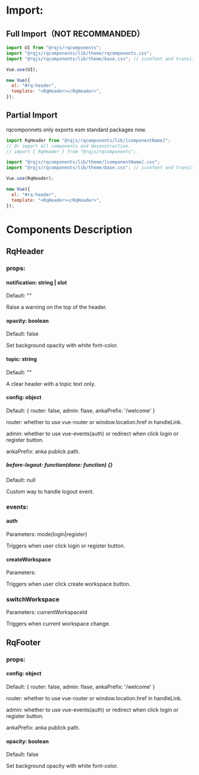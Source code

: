 # Import:

## Full Import（NOT RECOMMANDED）

```js
import UI from "@rqjs/rqcomponents";
import "@rqjs/rqcomponents/lib/theme/rqcomponents.css";
import "@rqjs/rqcomponents/lib/theme/base.css"; // iconfont and transition

Vue.use(UI);

new Vue({
  el: "#rq-header",
  template: "<RqHeader></RqHeader>",
});
```

## Partial Import

rqcomponnets only exports esm standard packages now.

```js
import RqHeader from "@rqjs/rqcomponents/lib/[componentName]";
// Or import all components and deconstruction.
// import { RqHeader } from "@rqjs/rqcomponents";

import "@rqjs/rqcomponents/lib/theme/[componentName].css";
import "@rqjs/rqcomponents/lib/theme/base.css"; // iconfont and transition

Vue.use(RqHeader);

new Vue({
  el: "#rq-header",
  template: "<RqHeader></RqHeader>",
});
```

# Components Description

## RqHeader

### props:

#### notification: string | slot

Default: ""

Raise a warning on the top of the header.

#### opacity: boolean

Default: false

Set background opacity with white font-color.

#### topic: string

Default: ""

A clear header with a topic text only.

#### config: object

Default: { router: false, admin: flase, ankaPrefix: '/welcome' }

router: whether to use vue-router or window.location.href in handleLink.

admin: whether to use vue-events(auth) or redirect when click login or register button.

ankaPrefix: anka publick path.

##### before-logout: function(done: function) {}

Default: null

Custom way to handle logout event.

### events:

#### auth

Parameters: mode(login|register)

Triggers when user click login or register button.

#### createWorkspace

Parameters:

Triggers when user click create workspace button.

### switchWorkspace

Parameters: currentWorkspaceId

Triggers when current workspace change.

## RqFooter

### props:

#### config: object

Default: { router: false, admin: flase, ankaPrefix: '/welcome' }

router: whether to use vue-router or window.location.href in handleLink.

admin: whether to use vue-events(auth) or redirect when click login or register button.

ankaPrefix: anka publick path.

#### opacity: boolean

Default: false

Set background opacity with white font-color.
